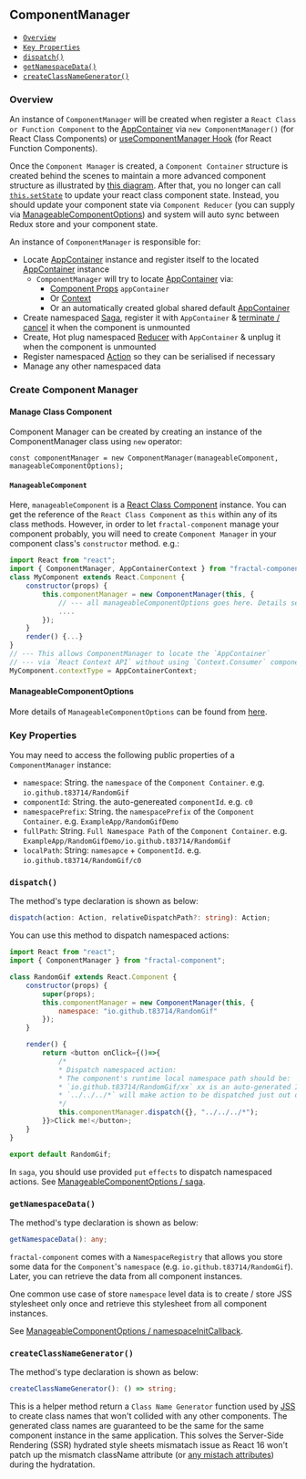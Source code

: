 ## ComponentManager

- [`Overview`](#overview)
- [`Key Properties`](#keyproperties)
- [`dispatch()`](#dispatch)
- [`getNamespaceData()`](#getnamespacedata)
- [`createClassNameGenerator()`](#createclassnamegenerator)

### Overview

An instance of `ComponentManager` will be created when register a `React Class or Function Component` to the [AppContainer](./AppContainer.md) via `new ComponentManager()` (for React Class Components) or [useComponentManager Hook](./useComponentManager.md) (for React Function Components). 

Once the `Component Manager` is created, a `Component Container` structure is created behind the scenes to maintain a more advanced component structure as illustrated by [this diagram](https://raw.githubusercontent.com/t83714/fractal-component/master/docs/assets/container-structure.png). After that, you no longer can call [`this.setState`](https://reactjs.org/docs/state-and-lifecycle.html) to update your react class component state. Instead, you should update your component state via `Component Reducer` (you can supply via [ManageableComponentOptions](./ManageableComponentOptions.md)) and system will auto sync between Redux store and your component state.

An instance of `ComponentManager` is responsible for:
- Locate [AppContainer](./AppContainer.md) instance and register itself to the located [AppContainer](./AppContainer.md) instance
  - `ComponentManager` will try to locate [AppContainer](./AppContainer.md) via:
    - [Component Props](https://reactjs.org/docs/components-and-props.html) `appContainer`
    - Or [Context](https://reactjs.org/docs/context.html)
    - Or an automatically created global shared default [AppContainer](./AppContainer.md)
- Create namespaced [Saga](https://redux-saga.js.org/), register it with `AppContainer` & [terminate / cancel](https://redux-saga.js.org/docs/api/#cancel) it when the component is unmounted
- Create, Hot plug namespaced [Reducer](https://redux.js.org/basics/reducers) with `AppContainer` & unplug it when the component is unmounted
- Register namespaced [Action](https://redux.js.org/basics/actions) so they can be serialised if necessary 
- Manage any other namespaced data

### Create Component Manager

#### Manage Class Component

Component Manager can be created by creating an instance of the ComponentManager class using `new` operator:

```
const componentManager = new ComponentManager(manageableComponent, manageableComponentOptions);
```

#### `ManageableComponent`

Here, `manageableComponent` is a [React Class Component](https://reactjs.org/docs/components-and-props.html#functional-and-class-components) instance. You can get the reference of the `React Class Component` as `this` within any of its class methods. However, in order to let `fractal-component` manage your component probably, you will need to create `Component Manager` in your component class's `constructor` method. e.g.:

```javascript
import React from "react";
import { ComponentManager, AppContainerContext } from "fractal-component";
class MyComponent extends React.Component {
    constructor(props) {
        this.componentManager = new ComponentManager(this, {
            // --- all manageableComponentOptions goes here. Details see next section
            ....
        });
    }
    render() {...}
}
// --- This allows ComponentManager to locate the `AppContainer` 
// --- via `React Context API` without using `Context.Consumer` component
MyComponent.contextType = AppContainerContext;
```

#### ManageableComponentOptions

More details of `ManageableComponentOptions` can be found from [here](./ManageableComponentOptions.md).

### Key Properties

You may need to access the following public properties of a `ComponentManager` instance:

- `namespace`: String. the `namespace` of the `Component Container`. e.g. `io.github.t83714/RandomGif`
- `componentId`: String. the auto-genereated `componentId`. e.g. `c0`
- `namespacePrefix`: String. the `namespacePrefix` of the `Component Container`. e.g. `ExampleApp/RandomGifDemo`
-  `fullPath`: String. `Full Namespace Path` of the `Component Container`. e.g. `ExampleApp/RandomGifDemo/io.github.t83714/RandomGif`
- `localPath`: String: `namesapce` + `ComponentId`. e.g. `io.github.t83714/RandomGif/c0`

### `dispatch()`

The method's type declaration is shown as below: 

```typescript
dispatch(action: Action, relativeDispatchPath?: string): Action;
```

You can use this method to dispatch namespaced actions:

```javascript
import React from "react";
import { ComponentManager } from "fractal-component";

class RandomGif extends React.Component {
    constructor(props) {
        super(props);
        this.componentManager = new ComponentManager(this, {
            namespace: "io.github.t83714/RandomGif"
        });
    }

    render() {
        return <button onClick={()=>{
            /*
            * Dispatch namespaced action:
            * The component's runtime local namespace path should be:
            * `io.github.t83714/RandomGif/xx` xx is an auto-generated ID
            * `../../../*` will make action to be dispatched just out of the container
            */
            this.componentManager.dispatch({}, "../../../*");
        }}>Click me!</button>;
    }
}

export default RandomGif;
```

In `saga`, you should use provided `put` `effects` to dispatch namespaced actions. See [ManageableComponentOptions / saga](./ManageableComponentOptions.md#option-saga).

### `getNamespaceData()`

The method's type declaration is shown as below: 

```typescript
getNamespaceData(): any;
```

`fractal-component` comes with a `NamespaceRegistry` that allows you store some data for the `Component`'s `namespace` (e.g. `io.github.t83714/RandomGif`). Later, you can retrieve the data from all component instances. 

One common use case of store `namespace` level data is to create / store JSS stylesheet only once and retrieve this stylesheet from all component instances.

See [ManageableComponentOptions / namespaceInitCallback](./ManageableComponentOptions.md#option-namespaceinitcallback).

### `createClassNameGenerator()`

The method's type declaration is shown as below: 

```typescript
createClassNameGenerator(): () => string;
```

This is a helper method return a `Class Name Generator` function used by [JSS](https://github.com/cssinjs/jss/blob/master/docs/js-api.md#create-style-sheet) to create class names that won't collided with any other components. The generated class names are guaranteed to be the same for the same component instance in the same application. This solves the Server-Side Rendering (SSR) hydrated style sheets mismatach issue as React 16 won't patch up the mismatch className attribute (or [any mistach attributes](https://reactjs.org/docs/react-dom.html#hydrate)) during the hydratation.  